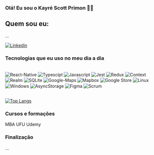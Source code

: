 ### Olá! Eu sou o Kayré Scott Primon ✌🏼

## Quem sou eu:

...

[![Linkedin](https://img.shields.io/badge/LinkedIn-0077B5?style=for-the-badge&logo=linkedin&logoColor=white)](https://www.linkedin.com/in/kayre-primon-226775192/)

<!-- ![Kayre GitHub stats](https://github-readme-stats.vercel.app/api?username=Kayre-Scott-Primon&show_icons=true&theme=onedark) -->

### Tecnologias que eu uso no meu dia a dia 

<div style="display: inline_block"><br/>
  <img align="center" alt="React-Native" src="https://img.shields.io/badge/React_Native-20232A?style=for-the-badge&logo=react&logoColor=61DAFB"/>
  <img align="center" alt="Typescipt" src="https://img.shields.io/badge/TypeScript-007ACC?style=for-the-badge&logo=typescript&logoColor=white"/>
  <img align="center" alt="Javascript" src="https://img.shields.io/badge/JavaScript-323330?style=for-the-badge&logo=javascript&logoColor=F7DF1E"/>
  <img align="center" alt="Jest" src="https://img.shields.io/badge/Jest-323330?style=for-the-badge&logo=Jest&logoColor=white"/>
  <img align="center" alt="Redux" src="https://img.shields.io/badge/Redux-593D88?style=for-the-badge&logo=redux&logoColor=white"/>
  <img align="center" alt="Context" src=""/>
  <img align="center" alt="Realm" src="https://img.shields.io/badge/Realm-39477F?style=for-the-badge&logo=realm&logoColor=white"/>
  <img align="center" alt="SQLite" src="https://img.shields.io/badge/SQLite-07405E?style=for-the-badge&logo=sqlite&logoColor=white"/>
  <img align="center" alt="Google-Maps" src=""/>
  <img align="center" alt="Mapbox" src="https://img.shields.io/badge/React_Native-20232A?style=for-the-badge&logo=react&logoColor=61DAFB"/>
  <img align="center" alt="Google Store" src="https://img.shields.io/badge/Google_Play-414141?style=for-the-badge&logo=google-play&logoColor=white"/>
  <img align="center" alt="Linux" src="https://img.shields.io/badge/Linux-FCC624?style=for-the-badge&logo=linux&logoColor=black"/>
  <img align="center" alt="Windows" src="https://img.shields.io/badge/Windows-0078D6?style=for-the-badge&logo=windows&logoColor=white"/>
  <img align="center" alt="AsyncStorage" src=""/>
  <img align="center" alt="Figma" src=""/>
  <img align="center" alt="Scrum" src=""/>
</div>

<br/>

[![Top Langs](https://github-readme-stats.vercel.app/api/top-langs/?username=Kayre-Scott-Primon&layout=pie)](https://github.com/anuraghazra/github-readme-stats)

### Cursos e formações

MBA
UFU
Udemy


### Finalização 
...

